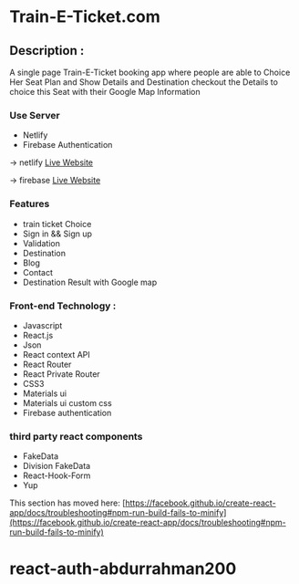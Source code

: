 # Train-E-Ticket.com 

## Description :
A single page Train-E-Ticket booking app where people are able to Choice Her Seat Plan and  Show Details and  Destination checkout the Details to choice this Seat  with their Google Map Information

### Use Server 
* Netlify
* Firebase Authentication

 -> netlify [Live Website](https://train-e-ticket.netlify.app/)

-> firebase [Live Website](https://train-e-ticket.netlify.app/) 

### Features
* train ticket Choice
* Sign in && Sign up
* Validation 
* Destination
* Blog 
* Contact 
* Destination Result with Google map

### Front-end Technology :
* Javascript
* React.js
* Json
* React context API
* React Router
* React Private Router
* CSS3
* Materials ui
* Materials ui custom css
* Firebase authentication

### third party react components
* FakeData
* Division FakeData
* React-Hook-Form
* Yup


This section has moved here: [https://facebook.github.io/create-react-app/docs/troubleshooting#npm-run-build-fails-to-minify](https://facebook.github.io/create-react-app/docs/troubleshooting#npm-run-build-fails-to-minify)
# react-auth-abdurrahman200
